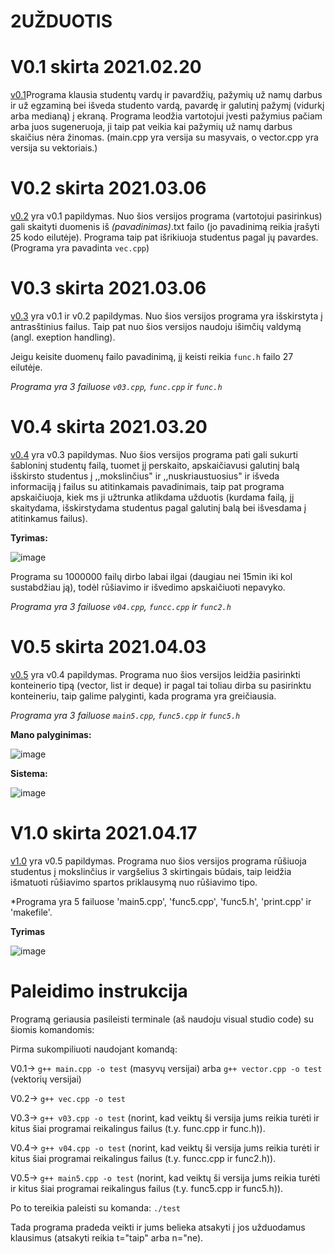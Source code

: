 # 2UŽDUOTIS

# V0.1 skirta 2021.02.20

[v0.1](https://github.com/Sasnauskaite/2uzduotis/releases/tag/V0.1)Programa klausia studentų vardų ir pavardžių, pažymių už namų darbus ir už egzaminą bei išveda studento vardą, pavardę ir galutinį pažymį (vidurkį arba medianą) į ekraną. Programa leodžia vartotojui įvesti pažymius pačiam arba juos sugeneruoja, ji taip pat veikia kai pažymių už namų darbus skaičius nėra žinomas. (main.cpp yra versija su masyvais, o vector.cpp yra versija su vektoriais.)

# V0.2 skirta 2021.03.06

[v0.2](https://github.com/Sasnauskaite/2uzduotis/releases/tag/v0.2) yra v0.1 papildymas. Nuo šios versijos programa (vartotojui pasirinkus) gali skaityti duomenis iš *(pavadinimas)*.txt failo (jo pavadinimą reikia įrašyti 25 kodo eilutėje). Programa taip pat išrikiuoja studentus pagal jų pavardes. (Programa yra pavadinta ``vec.cpp``)

# V0.3 skirta 2021.03.06

[v0.3](https://github.com/Sasnauskaite/2uzduotis/releases/tag/v0.3) yra v0.1 ir v0.2 papildymas. Nuo šios versijos programa yra išskirstyta į antrasštinius failus. 
Taip pat nuo šios versijos naudoju išimčių valdymą (angl. exeption handling).

Jeigu keisite duomenų failo pavadinimą, jį keisti reikia `func.h` failo 27 eilutėje.

*Programa yra 3 failuose `v03.cpp`, `func.cpp` ir `func.h`*

# V0.4 skirta 2021.03.20

[v0.4](https://github.com/Sasnauskaite/2uzduotis/releases/tag/v0.4) yra v0.3 papildymas. Nuo šios versijos programa pati gali sukurti šabloninį studentų failą, tuomet jį perskaito, apskaičiavusi galutinį balą išskirsto studentus į ,,mokslinčius" ir ,,nuskriaustuosius" ir išveda informaciją į failus su atitinkamais pavadinimais, taip pat programa apskaičiuoja, kiek ms ji užtrunka atlikdama užduotis (kurdama failą, jį skaitydama, išskirstydama studentus pagal galutinį balą bei išvesdama į atitinkamus failus).

**Tyrimas:**

![image](https://user-images.githubusercontent.com/78842487/116103516-55496a00-a6b8-11eb-8673-af17fe2dff55.png)

Programa su 1000000 failų dirbo labai ilgai (daugiau nei 15min iki kol sustabdžiau ją), todėl rūšiavimo ir išvedimo apskaičiuoti nepavyko.

*Programa yra 3 failuose `v04.cpp`, `funcc.cpp` ir `func2.h`*

# V0.5 skirta 2021.04.03

[v0.5](https://github.com/Sasnauskaite/2uzduotis/releases/tag/v0.5) yra v0.4 papildymas. Programa nuo šios versijos leidžia pasirinkti konteinerio tipą (vector, list ir deque) ir pagal tai toliau dirba su pasirinktu konteineriu, taip galime palyginti, kada programa yra greičiausia.

*Programa yra 3 failuose `main5.cpp`, `func5.cpp` ir `func5.h`*

**Mano palyginimas:**

![image](https://user-images.githubusercontent.com/78842487/116103587-66927680-a6b8-11eb-937d-3d2765b5e2c4.png)

**Sistema:**

![image](https://user-images.githubusercontent.com/78842487/116103622-6eeab180-a6b8-11eb-8f36-dee49864b078.png)

# V1.0 skirta 2021.04.17

[v1.0](https://github.com/Sasnauskaite/2uzduotis/releases/tag/v1.0) yra v0.5 papildymas. Programa nuo šios versijos programa rūšiuoja studentus į mokslinčius ir vargšelius 3 skirtingais būdais, taip leidžia išmatuoti rūšiavimo spartos priklausymą nuo rūšiavimo tipo.

*Programa yra 5 failuose 'main5.cpp', 'func5.cpp', 'func5.h', 'print.cpp' ir 'makefile'.

**Tyrimas**

![image](https://user-images.githubusercontent.com/78842487/118854802-c1954300-b8dd-11eb-85c4-c7cab8f05dea.png)

# Paleidimo instrukcija
Programą geriausia pasileisti terminale (aš naudoju visual studio code) su šiomis komandomis:

Pirma sukompiliuoti naudojant komandą: 

V0.1-> `g++ main.cpp -o test` (masyvų versijai) arba `g++ vector.cpp -o test` (vektorių versijai)

V0.2-> `g++ vec.cpp -o test`

V0.3-> `g++ v03.cpp -o test` (norint, kad veiktų ši versija jums reikia turėti ir kitus šiai programai reikalingus failus (t.y. func.cpp ir func.h)).

V0.4-> `g++ v04.cpp -o test` (norint, kad veiktų ši versija jums reikia turėti ir kitus šiai programai reikalingus failus (t.y. funcc.cpp ir func2.h)).

V0.5-> `g++ main5.cpp -o test` (norint, kad veiktų ši versija jums reikia turėti ir kitus šiai programai reikalingus failus (t.y. func5.cpp ir func5.h)).

Po to tereikia paleisti su komanda: `./test`

Tada programa pradeda veikti ir jums belieka atsakyti į jos užduodamus klausimus (atsakyti reikia t="taip" arba n="ne).
